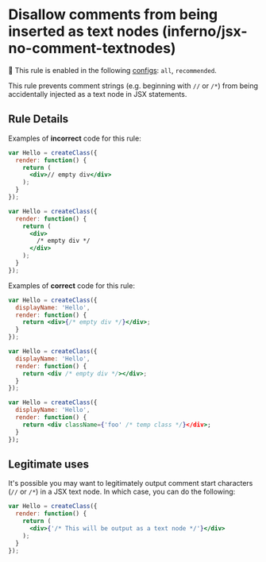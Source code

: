 # Disallow comments from being inserted as text nodes (inferno/jsx-no-comment-textnodes)

💼 This rule is enabled in the following [configs](https://github.com/infernojs/eslint-plugin-inferno#shareable-configurations): `all`, `recommended`.

This rule prevents comment strings (e.g. beginning with `//` or `/*`) from being accidentally
injected as a text node in JSX statements.

## Rule Details

Examples of **incorrect** code for this rule:

```jsx
var Hello = createClass({
  render: function() {
    return (
      <div>// empty div</div>
    );
  }
});

var Hello = createClass({
  render: function() {
    return (
      <div>
        /* empty div */
      </div>
    );
  }
});
```

Examples of **correct** code for this rule:

```jsx
var Hello = createClass({
  displayName: 'Hello',
  render: function() {
    return <div>{/* empty div */}</div>;
  }
});

var Hello = createClass({
  displayName: 'Hello',
  render: function() {
    return <div /* empty div */></div>;
  }
});

var Hello = createClass({
  displayName: 'Hello',
  render: function() {
    return <div className={'foo' /* temp class */}</div>;
  }
});
```

## Legitimate uses

It's possible you may want to legitimately output comment start characters (`//` or `/*`) in a JSX text node. In which case, you can do the following:

```jsx
var Hello = createClass({
  render: function() {
    return (
      <div>{'/* This will be output as a text node */'}</div>
    );
  }
});
```
